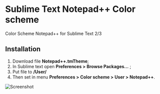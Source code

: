 # Sublime Text Notepad++ Color scheme
 Color Scheme Notepad++ for Sublime Text 2/3

## Installation
1. Download file <strong>Notepad++.tmTheme</strong>;
2. In Sublime text open <strong>Preferences > Browse Packages...</strong> ;
3. Put file to <strong>/User/</strong>
4. Then set in menu <strong>Preferences > Color scheme > User > Notepad++</strong>.

<img src="http://i.imgur.com/fOS8uNL.png" alt="Screenshot"></img>
